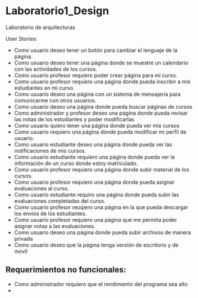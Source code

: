 # Laboratorio1_Design
Laboratorio de arquitecturas

User Stories:

* Como usuario deseo tener un botón para cambiar el lenguaje de la página. 
* Como usuario deseo tener una página donde se muestre un calendario con las actividades de los cursos.
* Como usuario profesor requiero poder crear página para mi curso.
* Como usuario profesor requiero una página donde pueda inscribir a mis estudiantes en mi curso.
* Como usuario deseo una página con un sistema de mensajería para comunicarme con otros usuarios.
* Como usuario deseo una página donde pueda buscar páginas de cursos
* Como administrador y profesor deseo una página donde pueda revisar las notas de los estudiantes y poder modificarlas
* Como usuario quiero tener una página donde pueda ver mis cursos
* Como usuario requiero una página donde pueda modificar mi perfil de usuario. 
* Como usuario estudiante deseo una página donde pueda ver las notificaciones de mis cursos.
* Como usuario estudiante requiero una página donde pueda ver la información de un curso donde estoy matriculado.
* Como usuario profesor requiero una página donde subir material de los cursos.
* Como usuario profesor requiero una página donde pueda asignar evaluaciones al curso.
* Como usuario estudiante requiro una página donde pueda subir las evaluaciones completadas del curso.
* Como usuario profesor reuqiero una página en la que pueda descargar los envios de los estudiantes.
* Como usuario profesor requiero una página que me permita poder asignar notas a las evaluaciones.
* Como usuario deseo una página donde pueda subir archivos de manera privada
* Como usuario deseo que la página tenga versión de escritorio y de movil




## Requerimientos no funcionales:


* Como administrador requiero que el rendimiento del programa sea alto
* 


